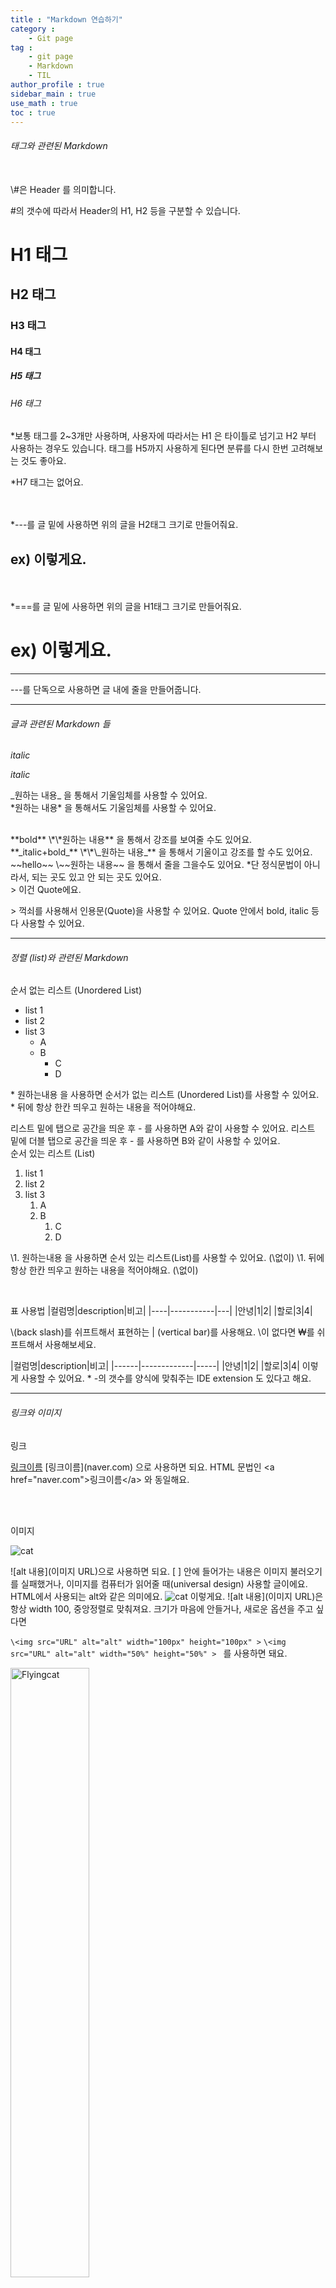 ```yaml
---
title : "Markdown 연습하기"
category :
    - Git page
tag : 
    - git page
    - Markdown
    - TIL
author_profile : true
sidebar_main : true
use_math : true
toc : true
---
```

###### 태그와 관련된 Markdown


<br>
\#은 Header 를 의미합니다.

\#의 갯수에 따라서 Header의 H1, H2 등을 구분할 수 있습니다.
# H1 태그

## H2 태그

### H3 태그

#### H4 태그

##### H5 태그

###### H6 태그

*보통 태그를 2~3개만 사용하며, 사용자에 따라서는
H1 은 타이틀로 넘기고 H2 부터 사용하는 경우도 있습니다.
태그를 H5까지 사용하게 된다면 분류를 다시 한번 고려해보는 것도 좋아요.

*H7 태그는 없어요.

<br>
<br>
*---를 글 밑에 사용하면 위의 글을 H2태그 크기로 만들어줘요.

ex) 이렇게요.
---


<br>
<br>
*===를 글 밑에 사용하면 위의 글을 H1태그 크기로 만들어줘요.

ex) 이렇게요.
===

---

\---를 단독으로 사용하면 글 내에 줄을 만들어줍니다.

---
###### 글과 관련된 Markdown 들



_italic_  

*italic*  

\_원하는 내용_ 을 통해서 기울임체를 사용할 수 있어요.  
\*원하는 내용* 을 통해서도 기울임체를 사용할 수 있어요.  

<br/>
**bold**
\*\*원하는 내용** 을 통해서 강조를 보여줄 수도 있어요.
<br/>
**_italic+bold_**
\*\*\_원하는 내용_** 을 통해서 기울이고 강조를 할 수도 있어요.
<br/>
~~hello~~
\~~원하는 내용~~ 을 통해서 줄을 그을수도 있어요.
*단 정식문법이 아니라서, 되는 곳도 있고 안 되는 곳도 있어요.
<br/>
> 이건 Quote에요.

\> 꺽쇠를 사용해서 인용문(Quote)을 사용할 수 있어요.
Quote 안에서 bold, italic 등 다 사용할 수 있어요.

---
###### 정렬 (list)와 관련된 Markdown

순서 없는 리스트 (Unordered List)
* list 1
* list 2
* list 3
    - A
    - B
        - C
        - D

\* 원하는내용 을 사용하면 순서가 없는 리스트 (Unordered List)를 사용할 수 있어요.
\* 뒤에 항상 한칸 띄우고 원하는 내용을 적어야해요.

리스트 밑에 탭으로 공간을 띄운 후 \- 를 사용하면 A와 같이 사용할 수 있어요.
리스트 밑에 더블 탭으로 공간을 띄운 후 \- 를 사용하면 B와 같이 사용할 수 있어요.
<br/>
순서 있는 리스트 (List)

1. list 1
2. list 2
3. list 3
    1. A
    1. B
        1. C
        1. D


\1. 원하는내용 을 사용하면 순서 있는 리스트(List)를 사용할 수 있어요. (\없이)
\1. 뒤에 항상 한칸 띄우고 원하는 내용을 적어야해요. (\없이)

<br/>

표 사용법
|컬럼명|description|비고|
|----|-----------|---|
|안녕|1|2|
|할로|3|4|

\\(back slash)를 쉬프트해서 표현하는 | (vertical bar)를 사용해요.
\\이 없다면 ₩를 쉬프트해서 사용해보세요.

\|컬럼명|description|비고|
\|------|-------------|-----|
\|안녕|1|2|
\|할로|3|4|
이렇게 사용할 수 있어요.
\* -의 갯수를 양식에 맞춰주는 IDE extension 도 있다고 해요.

---

###### 링크와 이미지

링크

[링크이름](naver.com)
\[링크이름](naver.com) 으로 사용하면 되요.
HTML 문법인 \<a href="naver.com">링크이름\</a> 와 동일해요.

<br/>
<br/>

이미지

![cat](https://lh3.googleusercontent.com/proxy/qulQviZu4qasX-9LBSbDbH-0JFrANPwK5X-USr1spvlZqR5V3gkQFx_Md7EXVDld67ggCR3iAX8PwV1cqHIAffp1eI9uKWZYl2n6papMyaro2Ta69PWtWJRLWo_AlPbIP6KL2odgFIxeTEEqIyZ3n8XyNy9z47FP9afRYOvbYlxq6dT1)

\![alt 내용](이미지 URL)으로 사용하면 되요.
\[ ] 안에 들어가는 내용은 이미지 불러오기를 실패했거나, 이미지를 컴퓨터가 읽어줄 때(universal design) 사용할 글이에요. HTML에서 사용되는 alt와 같은 의미에요.
<spam/>
![cat](https://lh3.googleusercontent.com/proxy/qulQviZu4qasX-9LBSbDbH-0JFrANPwK5X-USr1spvlZqR5V3gkQFx_Md7EXVDld67ggCR3iAX8PwV1cqHIAffp1eI9uKWZYl2n6papMyaro2Ta69PWt47FP9afRYOvbYlxq6dT1)
이렇게요.
<spam/>
\![alt 내용](이미지 URL)은 항상 width 100, 중앙정렬로 맞춰져요.
크기가 마음에 안들거나, 새로운 옵션을 주고 싶다면

`\<img src="URL" alt="alt" width="100px" height="100px" >`
`\<img src="URL" alt="alt" width="50%" height="50%" > `
를 사용하면 돼요.

<img src="https://lh3.googleusercontent.com/proxy/qulQviZu4qasX-9LBSbDbH-0JFrANPwK5X-USr1spvlZqR5V3gkQFx_Md7EXVDld67ggCR3iAX8PwV1cqHIAffp1eI9uKWZYl2n6papMyaro2Ta69PWtWJRLWo_AlPbIP6KL2odgFIxeTEEqIyZ3n8XyNy9z47FP9afRYOvbYlxq6dT1" alt = "Flyingcat" width = "50%" height = "50%">

---
###### 코드

`simple code`
코드 한 줄은 \`원하는 내용`을 쓰면 돼요.
<br/>

```c
#include <stdio.h>

int main (){
    printf("Hello, universe");
    return (0);
};
```
긴 줄 코드는 
\```언어
코드 내용
\```

으로 덮으면 돼요. 언어에는 c, cpp, sh 등 표시할 언어를 적으면 돼요.

\* 문법에 사용되는 \*\-\` 등을 화면에 그대로 보여주고 싶다면 해당 특수기호 앞에 \\백슬래시를 쓰면 돼요. 백슬래시는 \\를 두번 사용하면 돼요. 

---

###### 수식

수식은 \$원하는 수식\$을 사용하면 돼요.

$a+b = c$

$a^2 + b^2 = c^2$
<br/>

수식을 가운데로 넣고 싶다면 \$\$ 원하는 수식 \$\$ 을 사용하면 돼요.

$$(\alpha + \beta)^2 \alpha^2 + 2 \alpha \beta + \beta^2$$

\*^을 통해 제곱을 표현할 수 있어요.
*\alpha, \beta 를 통해 알파, 베타를 표현할 수 있어요.

---

######다이어그램 그리기

```mermaid
graph LR
    1-->2
    1-->4
    2-->3
    3-->2
```

```
graph LR
    1-->2
    1-->4
    2-->3
    3-->2
```
처럼 코드로 감싼 후, 언어를 mermaid 를 사용하면 돼요.

---


출처

>[토크ON세미나] Git & HGitHub Page 블로그 만들기 4강 - Github Page 활용하기 | T아카데미 [링크](https://www.youtube.com/watch?v=eCv_bh-Ax-Q)
>[공통]마크다운 markdown 작성법 [링크](https://gist.github.com/ihoneymon/652be052a0727ad59601)